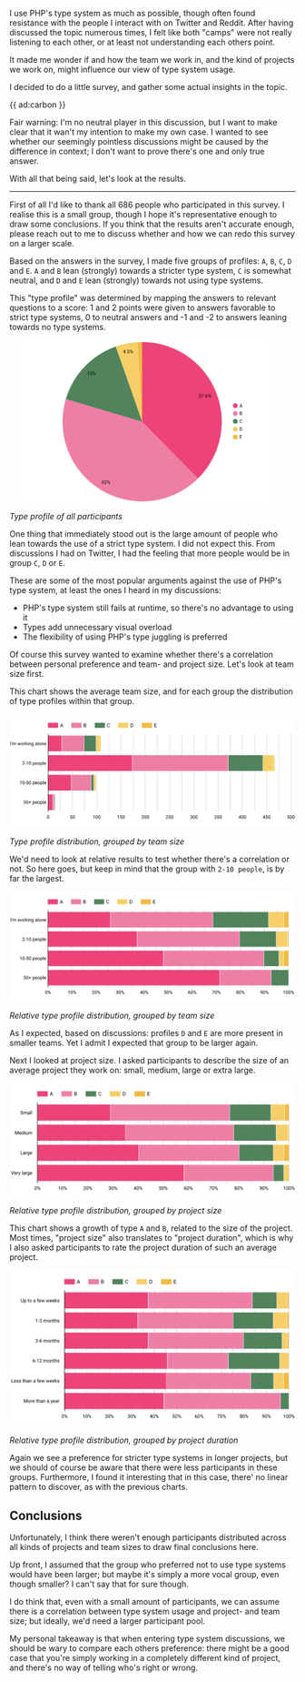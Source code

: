 I use PHP's type system as much as possible, though often found resistance with the people I interact with on Twitter and Reddit.
After having discussed the topic numerous times, I felt like both "camps" were not really listening to each other, or at least not understanding each others point. 

It made me wonder if and how the team we work in, and the kind of projects we work on, might influence our view of type system usage. 

I decided to do a little survey, and gather some actual insights in the topic.

{{ ad:carbon }}

Fair warning: I'm no neutral player in this discussion, but I want to make clear that it wan't my intention to make my own case. I wanted to see whether our seemingly pointless discussions might be caused by the difference in context; I don't want to prove there's one and only true answer.

With all that being said, let's look at the results.

---

First of all I'd like to thank all 686 people who participated in this survey. I realise this is a small group, though I hope it's representative enough to draw some conclusions. If you think that the results aren't accurate enough, please reach out to me to discuss whether and how we can redo this survey on a larger scale.

Based on the answers in the survey, I made five groups of profiles: `A`, `B`, `C`, `D` and `E`. `A` and `B` lean (strongly) towards a stricter type system, `C` is somewhat neutral, and `D` and `E` lean (strongly) towards not using type systems.

This "type profile" was determined by mapping the answers to relevant questions to a score: 1 and 2 points were given to answers favorable to strict type systems, 0 to neutral answers and -1 and -2 to answers leaning towards no type systems.  

<div class="image-noborder"></div>

![](/resources/img/blog/survey/1.png)

<em class="center small">Type profile of all participants</em>

One thing that immediately stood out is the large amount of people who lean towards the use of a strict type system. I did not expect this. From discussions I had on Twitter, I had the feeling that more people would be in group `C`, `D` or `E`.

These are some of the most popular arguments against the use of PHP's type system, at least the ones I heard in my discussions:

- PHP's type system still fails at runtime, so there's no advantage to using it
- Types add unnecessary visual overload
- The flexibility of using PHP's type juggling is preferred 

Of course this survey wanted to examine whether there's a correlation between personal preference and team- and project size. Let's look at team size first.

This chart shows the average team size, and for each group the distribution of type profiles within that group.

<div class="image-noborder"></div>

![](/resources/img/blog/survey/2.png)

<em class="center small">Type profile distribution, grouped by team size</em>

We'd need to look at relative results to test whether there's a correlation or not. So here goes, but keep in mind that the group with `2-10 people`, is by far the largest.

<div class="image-noborder"></div>

![](/resources/img/blog/survey/3.png)

<em class="center small">Relative type profile distribution, grouped by team size</em>

As I expected, based on discussions: profiles `D` and `E` are more present in smaller teams. Yet I admit I expected that group to be larger again.

Next I looked at project size. I asked participants to describe the size of an average project they work on: small, medium, large or extra large.

<div class="image-noborder"></div>

![](/resources/img/blog/survey/4.png)

<em class="center small">Relative type profile distribution, grouped by project size</em>

This chart shows a growth of type `A` and `B`, related to the size of the project. Most times, "project size" also translates to "project duration", which is why I also asked participants to rate the project duration of such an average project. 

<div class="image-noborder"></div>

![](/resources/img/blog/survey/5.png)

<em class="center small">Relative type profile distribution, grouped by project duration</em>

Again we see a preference for stricter type systems in longer projects, but we should of course be aware that there were less participants in these groups. Furthermore, I found it interesting that in this case, there' no linear pattern to discover, as with the previous charts.

## Conclusions

Unfortunately, I think there weren't enough participants distributed across all kinds of projects and team sizes to draw final conclusions here. 

Up front, I assumed that the group who preferred not to use type systems would have been larger; but maybe it's simply a more vocal group, even though smaller? I can't say that for sure though.

I do think that, even with a small amount of participants, we can assume there is a correlation between type system usage and project- and team size; but ideally, we'd need a larger participant pool.

My personal takeaway is that when entering type system discussions, we should be wary to compare each others preference: there might be a good case that you're simply working in a completely different kind of project, and there's no way of telling who's right or wrong.
